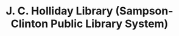 ---
layout: repo
title: "J. C. Holliday Library (Sampson-Clinton Public Library System)"
id: 4654
permalink: repos/4654/
---